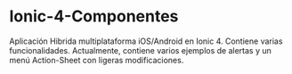 # Ionic-4-Componentes
Aplicación Hibrida multiplataforma iOS/Android en Ionic 4. Contiene varias funcionalidades.
Actualmente, contiene varios ejemplos de alertas y un menú Action-Sheet con ligeras modificaciones. 

